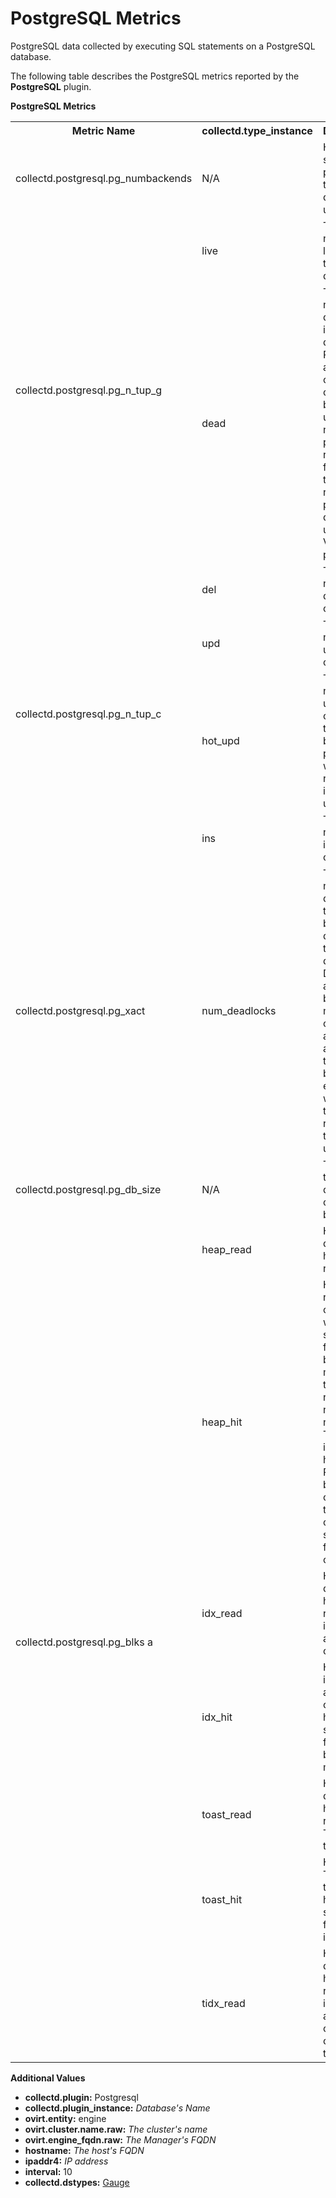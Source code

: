 # PostgreSQL Metrics

PostgreSQL data collected by executing SQL statements on a PostgreSQL database.

The following table describes the PostgreSQL metrics reported by the **PostgreSQL** plugin.

**PostgreSQL Metrics**

<table>
<tr>
  <th>Metric Name</th>
  <th>collectd.type_instance</th>
  <th>Description</th>
</tr>
<tr>
  <td>collectd.postgresql.pg_numbackends</td>
  <td>N/A</td>
  <td>How many server processes this database is using.</td>
</tr>
<tr>
  <td rowspan="2">collectd.postgresql.pg_n_tup_g</td>
  <td>live</td>
  <td>The number of live rows in the database. </td>
</tr>
<tr>
  <td>dead</td>
  <td>The number of dead rows in the database. Rows that are deleted or obsoleted by an update are not physically removed from their table; they remain present as dead rows until a VACUUM is performed.</td>
</tr>
<tr>
  <td rowspan="4">collectd.postgresql.pg_n_tup_c</td>
  <td>del</td>
  <td>The number of delete operations. </td>
</tr>
<tr>
  <td>upd</td>
  <td>The number of update operations. </td>
</tr>
<tr>
  <td>hot_upd</td>
  <td>The number of update operations that have been performed without requiring an index update. </td>
</tr>
<tr>
  <td>ins</td>
  <td>The number of insert operations.</td>
</tr>
<tr>
  <td>collectd.postgresql.pg_xact</td>
  <td>num_deadlocks</td>
  <td>The number of deadlocks that have been detected by the database. Deadlocks are caused by two or more competing actions that are unable to finish because each is waiting for the other's resources to be unlocked. </td>
</tr>
<tr>
  <td>collectd.postgresql.pg_db_size</td>
  <td>N/A</td>
  <td>The size of the database on disk, in bytes.  </td>
</tr>
<tr>
  <td rowspan="7">collectd.postgresql.pg_blks a</td>
  <td>heap_read </td>
  <td>How many disk blocks have been read. </td>
</tr>
<tr>
  <td>heap_hit </td>
  <td>How many read operations were served from the buffer in memory, so that a disk read was not necessary. This only includes hits in the PostgreSQL buffer cache, not the operating system's file system cache. </td>
</tr>
<tr>
  <td>idx_read </td>
  <td>How many disk blocks have been read by index access operations.</td>
</tr>
<tr>
  <td>idx_hit </td>
  <td>How many index access operations have been served from the buffer in memory.</td>
</tr>
<tr>
  <td>toast_read </td>
  <td>How many disk blocks have been read on TOAST tables.</td>
</tr>
<tr>
  <td>toast_hit </td>
  <td>How many TOAST table reads have been served from buffer in memory.</td>
</tr>
<tr>
  <td>tidx_read </td>
  <td>How many disk blocks have been read by index access operations on TOAST tables.</td>
</tr>
</table>

**Additional Values**

* **collectd.plugin:** Postgresql
* **collectd.plugin_instance:** *Database's Name*
* **ovirt.entity:** engine
* **ovirt.cluster.name.raw:** *The cluster's name*
* **ovirt.engine_fqdn.raw:** *The Manager's FQDN*
* **hostname:** *The host's FQDN*
* **ipaddr4:** *IP address*
* **interval:** 10
* **collectd.dstypes:** [Gauge](../Gauge)

